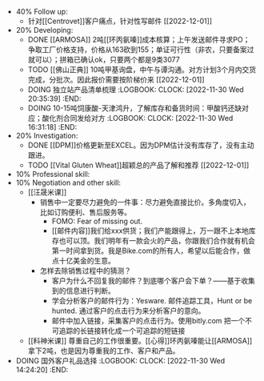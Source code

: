 - 40% Follow up:
	- 针对[[Centrovet]]客户痛点，针对性写邮件 [[2022-12-01]]
- 20% Developing:
	- DONE [[ARMOSA]] 2吨[[环丙氨嗪]]成本核算；上午发送邮件寻求PO；争取工厂价格支持，价格从163砍到155；单证可行性（非农，只要备案过就可以）；拼箱已确认ok，只要两个都是9类3077
	- TODO [[佛山正典]] 10吨甲基询盘，中午与谭沟通。对方计划3个月内交货完成，分批次。因此报价需要按阶梯价来 [[2022-12-01]]
	- DOING 独立站产品清单梳理
	  :LOGBOOK:
	  CLOCK: [2022-11-30 Wed 20:35:39]
	  :END:
	- DOING 10-15吨饲康酸-天津鸿升，了解库存和备货时间：甲酸钙还缺对应；酸化剂合同发给对方
	  :LOGBOOK:
	  CLOCK: [2022-11-30 Wed 16:31:18]
	  :END:
- 20% Investigation:
	- DONE [[DPM]]价格更新至EXCEL。因为DPM估计没有库存了，没有主动跟进。
	- TODO [[Vital Gluten Wheat]]超颖总的产品了解和推荐 [[2022-12-01]]
- 10% Professional skill:
- 10% Negotiation and other skill:
	- [[汪晟米课]]
		- 销售中一定要尽力避免的一件事：尽力避免直接比价。多角度切入，比如订购便利、售后服务等。
			- FOMO: Fear of missing out.
			- [[邮件内容]]我们给xxx供货；我们产能跟得上，万一跟不上本地库存也可以顶。我们明年有一款会火的产品，你跟我们合作就有机会第一时间拿到货。我是Bike.com的所有人，希望以后能合作，做点十亿美金的生意。
		- 怎样去除销售过程中的猜测？
			- 客户为什么不回复我的邮件？到底哪个客户会下单？——基于收集到的信息进行判断。
			- 学会分析客户的邮件行为：Yesware. 邮件追踪工具，Hunt or be hunted. 通过客户的点击行为来分析客户的意向。
			- 邮件中加入链接，采集客户的点击行为。使用bitly.com 把一个不可追踪的长链接转化成一个可追踪的短链接
	- [[料神米课]] 尊重自己的工作很重要。[[心得]]环丙氨嗪能让[[ARMOSA]]拿下2吨，也是因为尊重我的工作、客户和产品。
- DOING 国外客户礼品选择
  :LOGBOOK:
  CLOCK: [2022-11-30 Wed 14:24:20]
  :END: